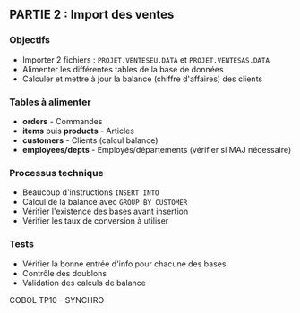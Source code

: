 ## PARTIE 2 : Import des ventes

### Objectifs
- Importer 2 fichiers : `PROJET.VENTESEU.DATA` et `PROJET.VENTESAS.DATA`
- Alimenter les différentes tables de la base de données
- Calculer et mettre à jour la balance (chiffre d'affaires) des clients

### Tables à alimenter
- **orders** - Commandes
- **items** puis **products** - Articles
- **customers** - Clients (calcul balance)
- **employees/depts** - Employés/départements (vérifier si MAJ nécessaire)

### Processus technique
- Beaucoup d'instructions `INSERT INTO`
- Calcul de la balance avec `GROUP BY CUSTOMER`
- Vérifier l'existence des bases avant insertion
- Vérifier les taux de conversion à utiliser

### Tests
- Vérifier la bonne entrée d'info pour chacune des bases
- Contrôle des doublons
- Validation des calculs de balance



COBOL TP10 - SYNCHRO